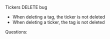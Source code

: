 Tickers DELETE bug

- When deleting a tag, the ticker is not deleted
- When deleting a ticker, the tag is not deleted

Questions:
